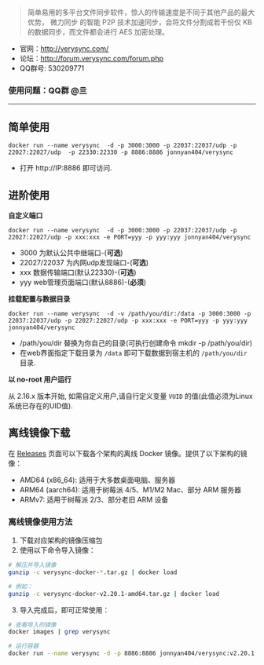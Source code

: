 > 简单易用的多平台文件同步软件，惊人的传输速度是不同于其他产品的最大优势， 微力同步 的智能 P2P 技术加速同步，会将文件分割成若干份仅 KB 的数据同步，而文件都会进行 AES 加密处理。

- 官网：http://verysync.com/
- 论坛：http://forum.verysync.com/forum.php
- QQ群号: 530209771

### 使用问题：QQ群 @亖 

---

## 简单使用

`docker run --name verysync  -d -p 3000:3000 -p 22037:22037/udp -p 22027:22027/udp  -p 22330:22330 -p 8886:8886 jonnyan404/verysync`

- 打开 http://IP:8886 即可访问.

## 进阶使用
**自定义端口**

`docker run --name verysync  -d -p 3000:3000 -p 22037:22037/udp -p 22027:22027/udp -p xxx:xxx -e PORT=yyy -p yyy:yyy jonnyan404/verysync`



- 3000 为默认公共中继端口-(**可选**)
- 22027/22037 为内网udp发现端口-(**可选**)
- xxx 数据传输端口(默认22330)-(**可选**)
- yyy web管理页面端口(默认8886)-(**必须**)

**挂载配置与数据目录**

`docker run --name verysync  -d -v /path/you/dir:/data -p 3000:3000 -p 22037:22037/udp -p 22027:22027/udp -p xxx:xxx -e PORT=yyy -p yyy:yyy jonnyan404/verysync`



- /path/you/dir  替换为你自己的目录(可执行创建命令 mkdir -p /path/you/dir)
- 在web界面指定下载目录为 `/data` 即可下载数据到宿主机的 `/path/you/dir` 目录.

**以 no-root 用户运行**

从 2.16.x 版本开始,
如需自定义用户,请自行定义变量 `VUID` 的值(此值必须为Linux系统已存在的UID值).

## 离线镜像下载

在 [Releases](https://github.com/jonnyan404/verysync/releases) 页面可以下载各个架构的离线 Docker 镜像。提供了以下架构的镜像：

- AMD64 (x86_64): 适用于大多数桌面电脑、服务器
- ARM64 (aarch64): 适用于树莓派 4/5、M1/M2 Mac、部分 ARM 服务器
- ARMv7: 适用于树莓派 2/3、部分老旧 ARM 设备

### 离线镜像使用方法

1. 下载对应架构的镜像压缩包
2. 使用以下命令导入镜像：

```bash
# 解压并导入镜像
gunzip -c verysync-docker-*.tar.gz | docker load

# 例如：
gunzip -c verysync-docker-v2.20.1-amd64.tar.gz | docker load
```

3. 导入完成后，即可正常使用：

```bash
# 查看导入的镜像
docker images | grep verysync

# 运行容器
docker run --name verysync -d -p 8886:8886 jonnyan404/verysync:v2.20.1
```